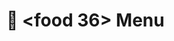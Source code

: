 <!DOCTYPE html>
<html lang="en">
<head>
  <meta charset="UTF-8">
  <meta name="viewport" content="width=device-width, initial-scale=1.0">

  </style>
</head>
<body>
  <h1>🍴 &lt;food 36&gt; Menu</h1>
  <div class="grid" id="foodGrid"></div>

  <script>
    const foods = [
      "🍔 Burger", "🍕 Pizza", "🍣 Sushi", "🍜 Ramen", "🍛 Curry", "🥗 Salad",
      "🍤 Shrimp", "🍞 Bread", "🥞 Pancake", "🍩 Donut", "🍦 Ice Cream", "🍖 BBQ",
      "🍗 Fried Chicken", "🌮 Taco", "🌭 Hotdog", "🥪 Sandwich", "🥙 Kebab", "🍚 Rice",
      "🍝 Spaghetti", "🍱 Bento", "🍟 Fries", "🥔 Potato", "🍇 Grapes", "🍉 Watermelon",
      "🍓 Strawberry", "🍍 Pineapple", "🍒 Cherry", "🥭 Mango", "🍎 Apple", "🍌 Banana",
      "🍪 Cookie", "🥧 Pie", "🥯 Bagel", "🧁 Cupcake", "🥮 Mooncake", "🍿 Popcorn"
    ];

    const grid = document.getElementById('foodGrid');
    foods.forEach(food => {
      const div = document.createElement('div');
      div.className = 'food';
      div.textContent = food;
      div.onclick = () => alert(You selected ${food});
      grid.appendChild(div);
    });
  </script>
</body>
</html>
